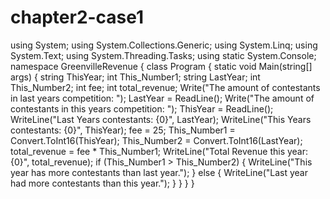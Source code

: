 # chapter2-case1
using System;
using System.Collections.Generic;
using System.Linq;
using System.Text;
using System.Threading.Tasks;
using static System.Console;
namespace GreenvilleRevenue
{
    class Program
    {
        static void Main(string[] args)
        {
            string ThisYear;
            int This_Number1;
            string LastYear;
            int This_Number2;
            int fee;
            int total_revenue;
            Write("The amount of contestants in last years competition: ");
            LastYear = ReadLine();
            Write("The amount of contestants in this years competition: ");
            ThisYear = ReadLine();
            WriteLine("Last Years contestants: {0}", LastYear);
            WriteLine("This Years contestants: {0}", ThisYear);
            fee = 25;
            This_Number1 = Convert.ToInt16(ThisYear);
            This_Number2 = Convert.ToInt16(LastYear);
            total_revenue = fee * This_Number1;
            WriteLine("Total Revenue this year: {0}", total_revenue);
            if (This_Number1 > This_Number2)
                {
                WriteLine("This year has more contestants than last year.");
                }
            else
                {
                WriteLine("Last year had more contestants than this year.");
            }
        }
    }
}
